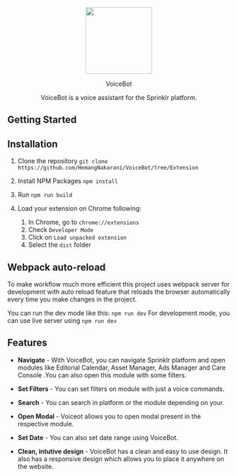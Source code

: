 <div align="center">
<img src="https://github.com/HemangNakarani/VoiceBot/blob/Extension/public/assets/VoiceBot-git.png" width="150">
<p align="center">VoiceBot</p>
<p align="center">
VoiceBot is a voice assistant for the Sprinklr platform. 
</p>
</div>

## Getting Started

## Installation

1. Clone the repository
   `git clone https://github.com/HemangNakarani/VoiceBot/tree/Extension`

2. Install NPM Packages
   `npm install`

3. Run `npm run build`

4. Load your extension on Chrome following:
    1. In Chrome, go to `chrome://extensions`
    2. Check `Developer Mode`
    3. Click on `Load unpacked extension`
    4. Select the `dist` folder

## Webpack auto-reload

To make workflow much more efficient this project uses webpack server for development with auto reload feature that reloads the browser automatically every time you make changes in the project.

You can run the dev mode like this:
`npm run dev`
For development mode, you can use live server using `npm run dev`

## Features

- **Navigate** - With VoiceBot, you can navigate Sprinklr platform and open modules like Editorial Calendar, Asset Manager, Ads Manager and Care Console .You can also open this module with some filters.

- **Set Filters** - You can set filters on module with just a voice commands.

- **Search** - You can search in platform or the module depending on your.

- **Open Modal** - Voiceot allows you to open modal present in the respective module.

- **Set Date** - You can also set date range using VoiceBot.

- **Clean, intutive design** - VoiceBot has a clean and easy to use design. It also has a responsive design which allows you to place it anywhere on the website.
